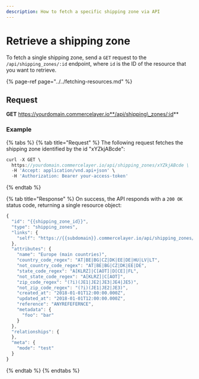 ```yaml
---
description: How to fetch a specific shipping zone via API
---
```


# Retrieve a shipping zone

To fetch a single shipping zone, send a `GET` request to the `/api/shipping_zones/:id` endpoint, where `id` is the ID of the resource that you want to retrieve.

{% page-ref page="../../fetching-resources.md" %}

## Request

**GET** https://yourdomain.commercelayer.io**/api/shipping\_zones/:id**

### **Example**

{% tabs %}
{% tab title="Request" %}
The following request fetches the shipping zone identified by the id "xYZkjABcde":

```javascript
curl -X GET \
  https://yourdomain.commercelayer.io/api/shipping_zones/xYZkjABcde \
  -H 'Accept: application/vnd.api+json' \
  -H 'Authorization: Bearer your-access-token'
```
{% endtab %}

{% tab title="Response" %}
On success, the API responds with a `200 OK` status code, returning a single resource object:

```javascript
{
  "id": "{{shipping_zone_id}}",
  "type": "shipping_zones",
  "links": {
    "self": "https://{{subdomain}}.commercelayer.io/api/shipping_zones/{{shipping_zone_id}}"
  },
  "attributes": {
    "name": "Europe (main countries)",
    "country_code_regex": "AT|BE|BG|CZ|DK|EE|DE|HU|LV|LT",
    "not_country_code_regex": "AT|BE|BG|CZ|DK|EE|DE",
    "state_code_regex": "A[KLRZ]|C[AOT]|D[CE]|FL",
    "not_state_code_regex": "A[KLRZ]|C[AOT]",
    "zip_code_regex": "(?i)(JE1|JE2|JE3|JE4|JE5)",
    "not_zip_code_regex": "(?i)(JE1|JE2|JE3)",
    "created_at": "2018-01-01T12:00:00.000Z",
    "updated_at": "2018-01-01T12:00:00.000Z",
    "reference": "ANYREFEFERNCE",
    "metadata": {
      "foo": "bar"
    }
  },
  "relationships": {
  },
  "meta": {
    "mode": "test"
  }
}
```
{% endtab %}
{% endtabs %}

